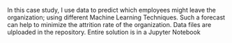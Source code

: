 In this case study, I use data to predict which employees might leave the organization; using different Machine Learning Techniques.
Such a forecast can help to minimize the attrition rate of the organization.
Data files are ulploaded in the repository.
Entire solution is in a Jupyter Notebook

